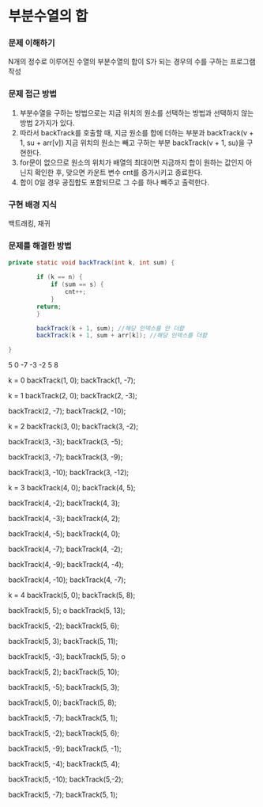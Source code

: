 # 부분수열의 합

### 문제 이해하기
N개의 정수로 이루어진 수열의 부분수열의 합이 S가 되는 경우의 수를 구하는 프로그램 작성

### 문제 접근 방법
1. 부분수열을 구하는 방법으로는 지금 위치의 원소를 선택하는 방법과 선택하지 않는 방법 2가지가 있다.
2. 따라서 backTrack를 호출할 때, 지금 원소를 합에 더하는 부분과 backTrack(v + 1, su + arr[v]) 지금 위치의 원소는 빼고 구하는 부분 backTrack(v + 1, su)을 구현한다.
3. for문이 없으므로 원소의 위치가 배열의 최대이면 지금까지 합이 원하는 값인지 아닌지 확인한 후, 맞으면 카운트 변수 cnt를 증가시키고 종료한다.
4. 합이 0일 경우 공집합도 포함되므로 그 수를 하나 빼주고 출력한다.

### 구현 배경 지식
백트래킹, 재귀

### 문제를 해결한 방법
```java
private static void backTrack(int k, int sum) {

        if (k == n) {
            if (sum == s) {
                cnt++;
            }
        return;
        }

        backTrack(k + 1, sum); //해당 인덱스를 안 더함
        backTrack(k + 1, sum + arr[k]); //해당 인덱스를 더함

}
```
5 0
-7 -3 -2 5 8

k = 0
backTrack(1, 0);
backTrack(1, -7);

k = 1
backTrack(2, 0);
backTrack(2, -3);

backTrack(2, -7);
backTrack(2, -10);

k = 2
backTrack(3, 0);
backTrack(3, -2);

backTrack(3, -3);
backTrack(3, -5);

backTrack(3, -7);
backTrack(3, -9);

backTrack(3, -10);
backTrack(3, -12);

k = 3
backTrack(4, 0);
backTrack(4, 5);

backTrack(4, -2);
backTrack(4, 3);

backTrack(4, -3);
backTrack(4, 2);

backTrack(4, -5);
backTrack(4, 0);

backTrack(4, -7);
backTrack(4, -2);

backTrack(4, -9);
backTrack(4, -4);

backTrack(4, -10);
backTrack(4, -7);

k = 4
backTrack(5, 0);
backTrack(5, 8);

backTrack(5, 5);  o
backTrack(5, 13);

backTrack(5, -2);
backTrack(5, 6);

backTrack(5, 3);
backTrack(5, 11);

backTrack(5, -3);
backTrack(5, 5);  o

backTrack(5, 2);
backTrack(5, 10);

backTrack(5, -5);
backTrack(5, 3);

backTrack(5, 0);
backTrack(5, 8);

backTrack(5, -7);
backTrack(5, 1);

backTrack(5, -2);
backTrack(5, 6);

backTrack(5, -9);
backTrack(5, -1);

backTrack(5, -4);
backTrack(5, 4);

backTrack(5, -10);
backTrack(5,-2);

backTrack(5, -7);
backTrack(5, 1);
